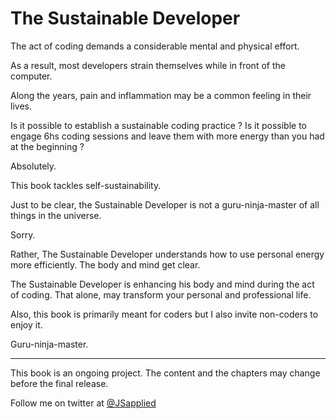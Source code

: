 # The Sustainable Developer

The act of coding demands a considerable mental and physical effort.  

As a result, most developers strain themselves while in front of the computer. 

Along the years, pain and inflammation may be a common feeling in their lives.  

Is it possible to establish a sustainable coding practice ? Is it possible to engage 6hs coding sessions and leave them with more energy than you had at the beginning ? 

Absolutely.  

This book tackles self-sustainability. 

Just to be clear, the Sustainable Developer is not a guru-ninja-master of all things in the universe. 

Sorry. 
 
Rather, The Sustainable Developer understands how to use personal energy more efficiently. The body and mind get clear.  

The Sustainable Developer is enhancing his body and mind during the act of coding. That alone, may transform your personal and professional life.    

Also, this book is primarily meant for coders but I also invite non-coders to enjoy it.  

Guru-ninja-master.


***

This book is an ongoing project. The content and the chapters may change before the final release.

Follow me on twitter at [@JSapplied](https://twitter.com/JSapplied) 

